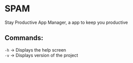 # SPAM
Stay Productive App Manager, a app to keep you productive


## Commands:
`-h` -> Displays the help screen\
`-v` -> Displays version of the project
